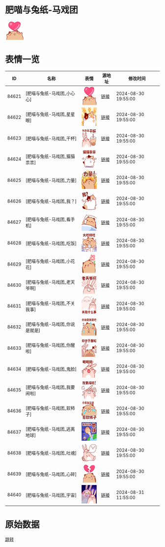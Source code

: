 # 肥喵与兔纸-马戏团

<img src="./cover.png" height="60" alt="cover" />

# 表情一览

|ID|名称|表情|源地址|修改时间|
|----|----|----|----|----|
|84621|[肥喵与兔纸-马戏团_小心心]|<img src="./pic/084621_%5B肥喵与兔纸-马戏团_小心心%5D.png" height="60" alt="小心心"/>|[链接](https://i0.hdslb.com/bfs/garb/2921b64c4d4a34705b3fc1541c6a1d44e18bcfe8.png)|2024-08-30 19:55:00|
|84622|[肥喵与兔纸-马戏团_星星眼]|<img src="./pic/084622_%5B肥喵与兔纸-马戏团_星星眼%5D.png" height="60" alt="星星眼"/>|[链接](https://i0.hdslb.com/bfs/garb/e2902ce20e79fd9d54356a986dec3f16f1feef27.png)|2024-08-30 19:55:00|
|84623|[肥喵与兔纸-马戏团_干杯]|<img src="./pic/084623_%5B肥喵与兔纸-马戏团_干杯%5D.png" height="60" alt="干杯"/>|[链接](https://i0.hdslb.com/bfs/garb/03496593f04d2753d42ac52c7098ab0a89ce1603.png)|2024-08-30 19:55:00|
|84624|[肥喵与兔纸-马戏团_猫猫祟祟]|<img src="./pic/084624_%5B肥喵与兔纸-马戏团_猫猫祟祟%5D.png" height="60" alt="猫猫祟祟"/>|[链接](https://i0.hdslb.com/bfs/garb/7c19815f3e1cdecac933a320a2e52aa3d4461bae.png)|2024-08-30 19:55:00|
|84625|[肥喵与兔纸-马戏团_力量]|<img src="./pic/084625_%5B肥喵与兔纸-马戏团_力量%5D.png" height="60" alt="力量"/>|[链接](https://i0.hdslb.com/bfs/garb/8972b36e5876a59ff4767046bcbc8e5a1043a5a1.png)|2024-08-30 19:55:00|
|84626|[肥喵与兔纸-马戏团_我？]|<img src="./pic/084626_%5B肥喵与兔纸-马戏团_我？%5D.png" height="60" alt="我？"/>|[链接](https://i0.hdslb.com/bfs/garb/78a51f12be129f9c72bfd1cb037055c19cb7b805.png)|2024-08-30 19:55:00|
|84627|[肥喵与兔纸-马戏团_看手机]|<img src="./pic/084627_%5B肥喵与兔纸-马戏团_看手机%5D.png" height="60" alt="看手机"/>|[链接](https://i0.hdslb.com/bfs/garb/59c2adb6d3079487390cd527b9bd3e06b4c72f9d.png)|2024-08-30 19:55:00|
|84628|[肥喵与兔纸-马戏团_吃饭]|<img src="./pic/084628_%5B肥喵与兔纸-马戏团_吃饭%5D.png" height="60" alt="吃饭"/>|[链接](https://i0.hdslb.com/bfs/garb/1a3f70249a903104b93da37cf6eaaa54b4ade8e9.png)|2024-08-30 19:55:00|
|84629|[肥喵与兔纸-马戏团_小花花]|<img src="./pic/084629_%5B肥喵与兔纸-马戏团_小花花%5D.png" height="60" alt="小花花"/>|[链接](https://i0.hdslb.com/bfs/garb/a43e53d6b4199b479028fedc9cff2593179f3d1b.png)|2024-08-30 19:55:00|
|84630|[肥喵与兔纸-马戏团_老天爷啊]|<img src="./pic/084630_%5B肥喵与兔纸-马戏团_老天爷啊%5D.png" height="60" alt="老天爷啊"/>|[链接](https://i0.hdslb.com/bfs/garb/1d43e805a1702871896beaf98e97acbcd073d308.png)|2024-08-30 19:55:00|
|84631|[肥喵与兔纸-马戏团_不关我事]|<img src="./pic/084631_%5B肥喵与兔纸-马戏团_不关我事%5D.png" height="60" alt="不关我事"/>|[链接](https://i0.hdslb.com/bfs/garb/4fd6eebd76d0fd27926a4d0371adee4ebf56ec47.png)|2024-08-30 19:55:00|
|84632|[肥喵与兔纸-马戏团_你说是就是]|<img src="./pic/084632_%5B肥喵与兔纸-马戏团_你说是就是%5D.png" height="60" alt="你说是就是"/>|[链接](https://i0.hdslb.com/bfs/garb/3acd466c89106ecd54874dfa4cbeaf29b3994814.png)|2024-08-30 19:55:00|
|84633|[肥喵与兔纸-马戏团_你醒啦]|<img src="./pic/084633_%5B肥喵与兔纸-马戏团_你醒啦%5D.png" height="60" alt="你醒啦"/>|[链接](https://i0.hdslb.com/bfs/garb/f12ecd20ceef9f8157b299d37166c47f75192835.png)|2024-08-30 19:55:00|
|84634|[肥喵与兔纸-马戏团_鬼脸]|<img src="./pic/084634_%5B肥喵与兔纸-马戏团_鬼脸%5D.png" height="60" alt="鬼脸"/>|[链接](https://i0.hdslb.com/bfs/garb/d0447e5f550f51e04568a48c4282bbfc611ac87c.png)|2024-08-30 19:55:00|
|84635|[肥喵与兔纸-马戏团_我要闹啦]|<img src="./pic/084635_%5B肥喵与兔纸-马戏团_我要闹啦%5D.png" height="60" alt="我要闹啦"/>|[链接](https://i0.hdslb.com/bfs/garb/a6a5e4020eee4219f89a65cbe51d92f157ce62bc.png)|2024-08-30 19:55:00|
|84636|[肥喵与兔纸-马戏团_软柿子]|<img src="./pic/084636_%5B肥喵与兔纸-马戏团_软柿子%5D.png" height="60" alt="软柿子"/>|[链接](https://i0.hdslb.com/bfs/garb/0ede38bee3b83ad9a2d27018174f57b072bf2e94.png)|2024-08-30 19:55:00|
|84637|[肥喵与兔纸-马戏团_逃离地球]|<img src="./pic/084637_%5B肥喵与兔纸-马戏团_逃离地球%5D.png" height="60" alt="逃离地球"/>|[链接](https://i0.hdslb.com/bfs/garb/b000d5f02da45ef01163de9c4e89f2f8f4dbca9a.png)|2024-08-30 19:55:00|
|84638|[肥喵与兔纸-马戏团_吐魂]|<img src="./pic/084638_%5B肥喵与兔纸-马戏团_吐魂%5D.png" height="60" alt="吐魂"/>|[链接](https://i0.hdslb.com/bfs/garb/92c9de132682eac7f0ac6aad1194bb81467055bd.png)|2024-08-30 19:55:00|
|84639|[肥喵与兔纸-马戏团_心碎]|<img src="./pic/084639_%5B肥喵与兔纸-马戏团_心碎%5D.png" height="60" alt="心碎"/>|[链接](https://i0.hdslb.com/bfs/garb/5ef81b7b019dd696591b64336c42842c0c0b99a9.png)|2024-08-30 19:55:00|
|84640|[肥喵与兔纸-马戏团_宇宙]|<img src="./pic/084640_%5B肥喵与兔纸-马戏团_宇宙%5D.png" height="60" alt="宇宙"/>|[链接](https://i0.hdslb.com/bfs/garb/35f4ecb0bca0bb1c0fe2d94a61d173ce3bcc304e.png)|2024-08-31 11:55:00|

# 原始数据

[跳转](./raw.json)


